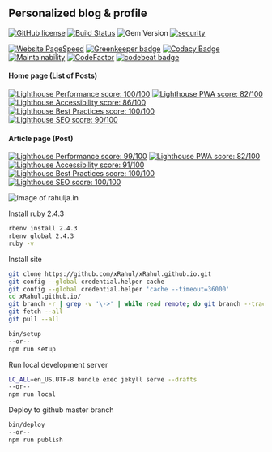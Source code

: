 ## Personalized blog & profile


[![GitHub license](https://img.shields.io/github/license/xRahul/xRahul.github.io.svg?style=flat-square)](https://github.com/xRahul/xRahul.github.io/blob/new-site/LICENSE)
[![Build Status](https://travis-ci.org/xRahul/xRahul.github.io.svg?branch=new-site)](https://travis-ci.org/xRahul/xRahul.github.io)
![Gem Version](https://img.shields.io/gem/v/jekyll.svg)
[![security](https://hakiri.io/github/xRahul/xRahul.github.io/new-site.svg)](https://hakiri.io/github/xRahul/xRahul.github.io/new-site)

[![Website PageSpeed](https://pagespeed-badges.herokuapp.com/?url=rahulja.in)](https://developers.google.com/speed/pagespeed/insights/?url=https%3A%2F%2Frahulja.in%2F)
[![Greenkeeper badge](https://badges.greenkeeper.io/xRahul/xRahul.github.io.svg)](https://greenkeeper.io/)
[![Codacy Badge](https://api.codacy.com/project/badge/Grade/d251b6435fc844c887ea6c7e58f0c982)](https://www.codacy.com/app/xRahul/xRahul.github.io)
[![Maintainability](https://api.codeclimate.com/v1/badges/f6e013323629b1fc88c2/maintainability)](https://codeclimate.com/github/xRahul/xRahul.github.io/maintainability)
[![CodeFactor](https://www.codefactor.io/repository/github/xrahul/xrahul.github.io/badge)](https://www.codefactor.io/repository/github/xrahul/xrahul.github.io)
[![codebeat badge](https://codebeat.co/badges/eb3cbae9-7f2b-41f1-9b06-0c0966d9a636)](https://codebeat.co/projects/github-com-xrahul-xrahul-github-io-new-site)

#### Home page (List of Posts)
[![Lighthouse Performance score: 100/100](https://lighthouse-badge.appspot.com/?score=100&compact&category=Performance)](files/Lighthouse-Report-Homepage.pdf)
[![Lighthouse PWA score: 82/100](https://lighthouse-badge.appspot.com/?score=82&compact&category=PWA)](files/Lighthouse-Report-Homepage.pdf)
[![Lighthouse Accessibility score: 86/100](https://lighthouse-badge.appspot.com/?score=86&compact&category=Accessibility)](files/Lighthouse-Report-Homepage.pdf)
[![Lighthouse Best Practices score: 100/100](https://lighthouse-badge.appspot.com/?score=100&compact&category=Best+Practices)](files/Lighthouse-Report-Homepage.pdf)
[![Lighthouse SEO score: 90/100](https://lighthouse-badge.appspot.com/?score=90&compact&category=SEO)](files/Lighthouse-Report-Homepage.pdf)

#### Article page (Post)
[![Lighthouse Performance score: 99/100](https://lighthouse-badge.appspot.com/?score=99&compact&category=Performance)](files/Lighthouse-Report-Post.pdf)
[![Lighthouse PWA score: 82/100](https://lighthouse-badge.appspot.com/?score=82&compact&category=PWA)](files/Lighthouse-Report-Post.pdf)
[![Lighthouse Accessibility score: 91/100](https://lighthouse-badge.appspot.com/?score=91&compact&category=Accessibility)](files/Lighthouse-Report-Post.pdf)
[![Lighthouse Best Practices score: 100/100](https://lighthouse-badge.appspot.com/?score=100&compact&category=Best+Practices)](files/Lighthouse-Report-Post.pdf)
[![Lighthouse SEO score: 100/100](https://lighthouse-badge.appspot.com/?score=100&compact&category=SEO)](files/Lighthouse-Report-Post.pdf)

![Image of rahulja.in](https://github.com/xRahul/xRahul.github.io/raw/new-site/_assets/images/posts/configure-this-site-locally-for-development/og-image%402x.png "rahulja.in")

Install ruby 2.4.3

```bash
rbenv install 2.4.3
rbenv global 2.4.3
ruby -v
```

Install site

```bash
git clone https://github.com/xRahul/xRahul.github.io.git
git config --global credential.helper cache
git config --global credential.helper 'cache --timeout=36000'
cd xRahul.github.io/
git branch -r | grep -v '\->' | while read remote; do git branch --track "${remote#origin/}" "$remote"; done
git fetch --all
git pull --all

bin/setup
--or--
npm run setup
```

Run local development server

```bash
LC_ALL=en_US.UTF-8 bundle exec jekyll serve --drafts
--or--
npm run local
```

Deploy to github master branch

```bash
bin/deploy
--or--
npm run publish
```
